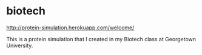 biotech
=======
http://protein-simulation.herokuapp.com/welcome/

This is a protein simulation that I created in my Biotech class at Georgetown University.
